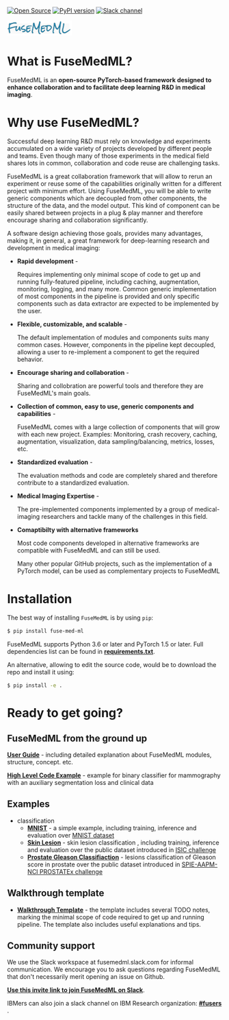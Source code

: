 [![Open Source](https://badges.frapsoft.com/os/v1/open-source.svg)](https://opensource.org/)
[![PyPI version](https://badge.fury.io/py/fuse-med-ml.svg)](https://badge.fury.io/py/fuse-med-ml)
[![Slack channel](https://img.shields.io/badge/support-slack-slack.svg?logo=slack)](https://join.slack.com/t/newworkspace-i3g4445/shared_invite/zt-sr0hcb9f-E~SLYbG9bE5fn8iq5OE0ww)

<img src="fuse/doc/FuseMedML-logo.png" alt="drawing" width="30%"/>

# What is FuseMedML?
FuseMedML is an **open-source PyTorch-based framework designed to enhance collaboration and to facilitate deep learning R&D in medical imaging**.
# Why use FuseMedML?
Successful deep learning R&D must rely on knowledge and experiments accumulated on a wide variety of projects developed by different people and teams. Even though many of those experiments in the medical field shares lots in common, collaboration and code reuse are challenging tasks.

FuseMedML is a great collaboration framework that will allow to rerun an experiment or reuse some of the capabilities originally written for a different project with minimum effort. 
Using FuseMedML, you will be able to write generic components which are decoupled from other components, the structure of the data, and the model output.  This kind of component can be easily shared between projects in a plug & play manner and therefore encourage sharing and collaboration significantly.

A software design achieving those goals, provides many advantages, making it, in general, a great framework for deep-learning research and development in medical imaging:
* **Rapid development** -

  Requires implementing only minimal scope of code to get up and running fully-featured pipeline, including caching, augmentation, monitoring, logging, and many more. 
  Common generic implementation of most components in the pipeline is provided and only specific components such as data extractor are expected to be implemented by the user.
* **Flexible, customizable, and scalable** -

  The default implementation of modules and components suits many common cases. 
  However, components in the pipeline kept decoupled, allowing a user to re-implement a component to get the required behavior.
* **Encourage sharing and collaboration** - 

  Sharing and collobration are powerful tools and therefore they are FuseMedML's main goals.
* **Collection of common, easy to use, generic components and capabilities** - 

  FuseMedML comes with a large collection of components that will grow with each new project.
  Examples: Monitoring, crash recovery, caching, augmentation, visualization, data sampling/balancing, metrics, losses, etc.
* **Standardized evaluation** - 

  The evaluation methods and code are completely shared and therefore contribute to a standardized evaluation.
* **Medical Imaging Expertise** - 

  The pre-implemented components implemented by a group of medical-imaging researchers and tackle many of the challenges in this field.   
* **Comaptibilty with alternative frameworks**

    Most code components developed in alternative frameworks are compatible with FuseMedML and can still be used.
    
    Many other popular GitHub projects, such as the implementation of a PyTorch model, can be used as complementary projects to FuseMedML
# Installation
The best way of installing `FuseMedML` is by using `pip`:
```bash
$ pip install fuse-med-ml
```
 FuseMedML supports Python 3.6 or later and PyTorch 1.5 or later. Full dependencies list can be found in [**requirements.txt**](requirements.txt).
 
An alternative, allowing to edit the source code, would be to download the repo and install it using:
```bash
$ pip install -e .
```

# Ready to get going?
## FuseMedML from the ground up
[**User Guide**](fuse/doc/user_guide.md) - including detailed explanation about FuseMedML modules, structure, concept. etc.

[**High Level Code Example**](fuse/doc/high_level_example.md) - example for binary classifier for mammography with an auxiliary segmentation loss and clinical data

## Examples
* classification
    * [**MNIST**](fuse_examples/classification/mnist/)  - a simple example, including training, inference and evaluation over [MNIST dataset](http://yann.lecun.com/exdb/mnist/)
    * [**Skin Lesion**](fuse_examples/classification/skin_lesion/) - skin lesion classification , including training, inference and evaluation over the public dataset introduced in [ISIC challenge](https://challenge.isic-archive.com/landing/2017)
    * [**Prostate Gleason Classifiaction**](fuse_examples/classification/prostate_x/) - lesions classification of Gleason score in prostate over the public dataset introduced in [SPIE-AAPM-NCI PROSTATEx challenge](https://wiki.cancerimagingarchive.net/display/Public/SPIE-AAPM-NCI+PROSTATEx+Challenges#23691656d4622c5ad5884bdb876d6d441994da38)

## Walkthrough template
* [**Walkthrough Template**](fuse/templates/walkthrough_template.py) - the template includes several TODO notes, marking the minimal scope of code required to get up and running pipeline. The template also includes useful explanations and tips.

## Community support
We use the Slack workspace at fusemedml.slack.com for informal communication.
We encourage you to ask questions regarding FuseMedML that don't necessarily merit opening an issue on Github.

[**Use this invite link to join FuseMedML on Slack**](https://join.slack.com/t/newworkspace-i3g4445/shared_invite/zt-sr0hcb9f-E~SLYbG9bE5fn8iq5OE0ww).

IBMers can also join a slack channel on IBM Research organization:
[**#fusers**](https://ibm-research.slack.com/archives/C0176S37QNP) .


